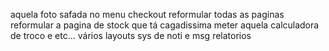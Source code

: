 aquela foto safada no menu
checkout
reformular todas as paginas
reformular a pagina de stock que tá cagadissima
meter aquela calculadora de troco e etc...
vários layouts
sys de noti e msg
relatorios
